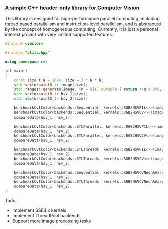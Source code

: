 ### A simple C++ header-only library for Computer Vision

This library is designed for high-performance parallel computing, including thread based parallelism and instruction-level parallelism, and is abstracted by the concept of homogeneous computing. Currently, it is just a personal interest project with very limited supported features.

```cpp
#include <vector>

#include "utils.hpp"

using namespace cv;

int main()
{
    const size_t N = 1024, size = 3 * N * N;
    std::vector<uint8_t> image(size);
    std::ranges::generate(image, [n = 0]() mutable { return ++n % 256; });
    std::vector<uint8_t> hsv_1(size);
    std::vector<uint8_t> hsv_2(size);

    benchmarkCvtColor<backends::Sequential, kernels::RGB2HSVPIL<>>(image, hsv_1);
    benchmarkCvtColor<backends::Sequential, kernels::RGB2HSVCV<>>(image, hsv_2);
    compareData(hsv_1, hsv_2);

    benchmarkCvtColor<backends::STLParallel, kernels::RGB2HSVPIL<>>(image, hsv_1);
    compareData(hsv_1, hsv_2);
    benchmarkCvtColor<backends::STLParallel, kernels::RGB2HSVCV<>>(image, hsv_2);
    compareData(hsv_1, hsv_2);

    benchmarkCvtColor<backends::STLThreads, kernels::RGB2HSVPIL<>>(image, hsv_1);
    compareData(hsv_1, hsv_2);
    benchmarkCvtColor<backends::STLThreads, kernels::RGB2HSVCV<>>(image, hsv_2);
    compareData(hsv_1, hsv_2);

    benchmarkCvtColor<backends::Sequential, kernels::RGB2HSVCVNeonAAarch64<>, kernels::RGB2HSVCV<>>(image, hsv_1);
    compareData(hsv_1, hsv_2);
    benchmarkCvtColor<backends::STLThreads, kernels::RGB2HSVCVNeonAAarch64<>, kernels::RGB2HSVCV<>>(image, hsv_2);
    compareData(hsv_1, hsv_2);
}
```

Todo:

- Implement SSE4.x kernels
- Implement ThreadPool backends
- Support more image processing tasks
